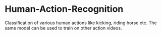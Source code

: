 # Human-Action-Recognition
Classification of various human actions like kicking, riding horse etc. The same model can be used to train on other action videos.
